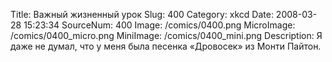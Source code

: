 Title: Важный жизненный урок 
Slug: 400 
Category: xkcd 
Date: 2008-03-28 15:23:34 
SourceNum: 400 
Image: /comics/0400.png 
MicroImage: /comics/0400_micro.png 
MiniImage: /comics/0400_mini.png 
Description: Я даже не думал, что у меня была песенка «Дровосек» из Монти Пайтон. 

